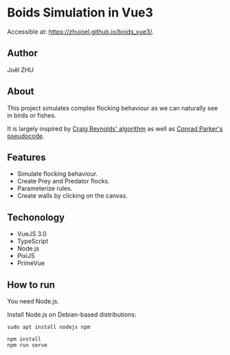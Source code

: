 # Boids Simulation in Vue3

Accessible at: https://zhujoel.github.io/boids_vue3/.

## Author

Joël ZHU

## About

This project simulates complex flocking behaviour as we can naturally see in birds or fishes.

It is largely inspired by [Craig Reynolds' algorithm](http://www.red3d.com/cwr/boids/) as well as [Conrad Parker's pseudocode](http://www.kfish.org/boids/pseudocode.html).

## Features

* Simulate flocking behaviour.
* Create Prey and Predator flocks.
* Parameterize rules.
* Create walls by clicking on the canvas.

## Techonology

* VueJS 3.0
* TypeScript
* Node.js
* PixiJS
* PrimeVue

## How to run

You need Node.js.

Install Node.js on Debian-based distributions:
```
sudo apt install nodejs npm
```

```
npm install
npm run serve
```
